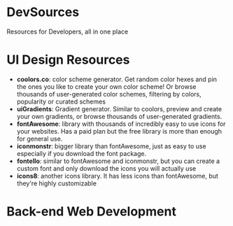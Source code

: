# DevSources
Resources for Developers, all in one place

# UI Design Resources
* __coolors.co__: color scheme generator. Get random color hexes and pin the ones you like to create your own color scheme! Or browse thousands of user-generated color schemes, filtering by colors, popularity or curated schemes
* __uiGradients__: Gradient generator. Similar to coolors, preview and create your own gradients, or browse thousands of user-generated gradients.
* __fontAwesome__: library with thousands of incredibly easy to use icons for your websites. Has a paid plan but the free library is more than enough for general use.
* __iconmonstr__: bigger library than fontAwesome, just as easy to use especially if you download the font package.
* __fontello__: similar to fontAwesome and iconmonstr, but you can create a custom font and only download the icons you will actually use
* __icons8__: another icons library. It has less icons than fontAwesome, but they're highly customizable

# Back-end Web Development
